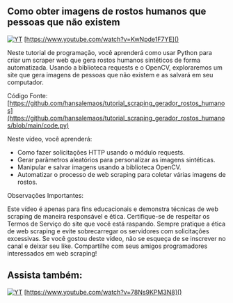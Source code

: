 ## Como obter imagens de rostos humanos que pessoas que não existem
[![YT](https://i.ytimg.com/vi/KwNpde1F7YE/maxresdefault.jpg)](https://www.youtube.com/watch?v=KwNpde1F7YE)
[https://www.youtube.com/watch?v=KwNpde1F7YE]()

Neste tutorial de programação, você aprenderá como usar Python para criar um scraper web que gera rostos humanos sintéticos de forma automatizada. Usando a biblioteca requests e o OpenCV, exploraremos um site que gera imagens de pessoas que não existem e as salvará em seu computador.

Código Fonte:
[https://github.com/hansalemaos/tutorial_scraping_gerador_rostos_humanos](https://github.com/hansalemaos/tutorial_scraping_gerador_rostos_humanos/blob/main/code.py)

Neste vídeo, você aprenderá:

- Como fazer solicitações HTTP usando o módulo requests.
- Gerar parâmetros aleatórios para personalizar as imagens sintéticas.
- Manipular e salvar imagens usando a biblioteca OpenCV.
- Automatizar o processo de web scraping para coletar várias imagens de rostos.

Observações Importantes:

Este vídeo é apenas para fins educacionais e demonstra técnicas de web scraping de maneira responsável e ética.
Certifique-se de respeitar os Termos de Serviço do site que você está raspando.
Sempre pratique a ética de web scraping e evite sobrecarregar os servidores com solicitações excessivas.
Se você gostou deste vídeo, não se esqueça de se inscrever no canal e deixar seu like. Compartilhe com seus amigos programadores interessados em web scraping!

## Assista também:

[![YT](https://i.ytimg.com/vi/78Ns9KPM3N8/maxresdefault.jpg)](https://www.youtube.com/watch?v=78Ns9KPM3N8)
[https://www.youtube.com/watch?v=78Ns9KPM3N8]()

